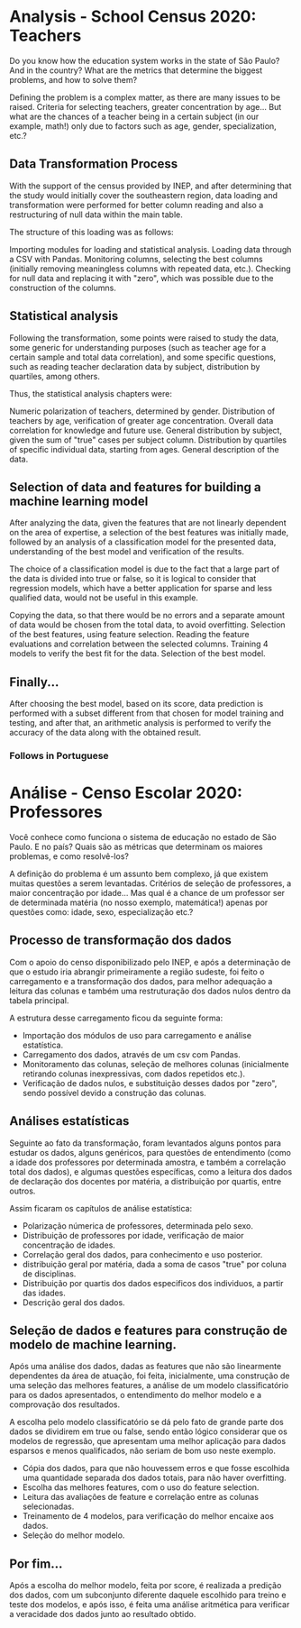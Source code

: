 # Analysis - School Census 2020: Teachers
Do you know how the education system works in the state of São Paulo? And in the country? What are the metrics that determine the biggest problems, and how to solve them?

Defining the problem is a complex matter, as there are many issues to be raised. Criteria for selecting teachers, greater concentration by age... But what are the chances of a teacher being in a certain subject (in our example, math!) only due to factors such as age, gender, specialization, etc.?

## Data Transformation Process
With the support of the census provided by INEP, and after determining that the study would initially cover the southeastern region, data loading and transformation were performed for better column reading and also a restructuring of null data within the main table.

The structure of this loading was as follows:

Importing modules for loading and statistical analysis.
Loading data through a CSV with Pandas.
Monitoring columns, selecting the best columns (initially removing meaningless columns with repeated data, etc.).
Checking for null data and replacing it with "zero", which was possible due to the construction of the columns.
## Statistical analysis
Following the transformation, some points were raised to study the data, some generic for understanding purposes (such as teacher age for a certain sample and total data correlation), and some specific questions, such as reading teacher declaration data by subject, distribution by quartiles, among others.

Thus, the statistical analysis chapters were:

Numeric polarization of teachers, determined by gender.
Distribution of teachers by age, verification of greater age concentration.
Overall data correlation for knowledge and future use.
General distribution by subject, given the sum of "true" cases per subject column.
Distribution by quartiles of specific individual data, starting from ages.
General description of the data.
## Selection of data and features for building a machine learning model
After analyzing the data, given the features that are not linearly dependent on the area of expertise, a selection of the best features was initially made, followed by an analysis of a classification model for the presented data, understanding of the best model and verification of the results.

The choice of a classification model is due to the fact that a large part of the data is divided into true or false, so it is logical to consider that regression models, which have a better application for sparse and less qualified data, would not be useful in this example.

Copying the data, so that there would be no errors and a separate amount of data would be chosen from the total data, to avoid overfitting.
Selection of the best features, using feature selection.
Reading the feature evaluations and correlation between the selected columns.
Training 4 models to verify the best fit for the data.
Selection of the best model.
## Finally...
After choosing the best model, based on its score, data prediction is performed with a subset different from that chosen for model training and testing, and after that, an arithmetic analysis is performed to verify the accuracy of the data along with the obtained result.

### Follows in Portuguese

# Análise - Censo Escolar 2020: Professores

Você conhece como funciona o sistema de educação no estado de São Paulo. E no país? Quais são as métricas que determinam os maiores problemas, e como resolvê-los?

A definição do problema é um assunto bem complexo, já que existem muitas questões a serem levantadas. Critérios de seleção de professores, a maior concentração por idade... Mas qual é a chance de um professor ser de determinada matéria (no nosso exemplo, matemática!) apenas por questões como: idade, sexo, especialização etc.?

## Processo de transformação dos dados

Com o apoio do censo disponibilizado pelo INEP, e após a determinação de que o estudo iria abrangir primeiramente a região sudeste, foi feito o carregamento e a transformação dos dados, para melhor adequação a leitura das colunas e também uma restruturação dos dados nulos dentro da tabela principal.

A estrutura desse carregamento ficou da seguinte forma:

 - Importação dos módulos de uso para carregamento e análise estatística.
 - Carregamento dos dados, através de um csv com Pandas.
 - Monitoramento das colunas, seleção de melhores colunas (inicialmente retirando colunas inexpressivas, com dados repetidos etc.).
 - Verificação de dados nulos, e substituição desses dados por "zero", sendo possível devido a construção das colunas.

## Análises estatísticas

Seguinte ao fato da transformação, foram levantados alguns pontos para estudar os dados, alguns genéricos, para questões de entendimento (como a idade dos professores por determinada amostra, e também a correlação total dos dados), e algumas questões específicas, como a leitura dos dados de declaração dos docentes por matéria, a distribuição por quartis, entre outros.

Assim ficaram os capítulos de análise estatística: 

 - Polarização númerica de professores, determinada pelo sexo.
 - Distribuição de professores por idade, verificação de maior concentração de idades.
 - Correlação geral dos dados, para conhecimento e uso posterior.
 - distribuição geral por matéria, dada a soma de casos "true" por coluna de disciplinas.
 - Distribuição por quartis dos dados especificos dos individuos, a partir das idades.
 - Descrição geral dos dados.

## Seleção de dados e features para construção de modelo de machine learning.

Após uma análise dos dados, dadas as features que não são linearmente dependentes da área de atuação, foi feita, inicialmente, uma construção de uma seleção das melhores features, a análise de um modelo classificatório para os dados apresentados, o entendimento do melhor modelo e a comprovação dos resultados.

A escolha pelo modelo classificatório se dá pelo fato de grande parte dos dados se dividirem em true ou false, sendo então lógico considerar que os modelos de regressão, que apresentam uma melhor aplicação para dados esparsos e menos qualificados, não seriam de bom uso neste exemplo.

 - Cópia dos dados, para que não houvessem erros e que fosse escolhida uma quantidade separada dos dados totais, para não haver overfitting.
 - Escolha das melhores features, com o uso do feature selection.
 - Leitura das avaliações de feature e correlação entre as colunas selecionadas.
 - Treinamento de 4 modelos, para verificação do melhor encaixe aos dados.
 - Seleção do melhor modelo.

## Por fim...

Após a escolha do melhor modelo, feita por score, é realizada a predição dos dados, com um subconjunto diferente daquele escolhido para treino e teste dos modelos, e após isso, é feita uma análise aritmética para verificar a veracidade dos dados junto ao resultado obtido.